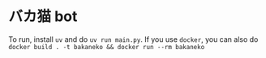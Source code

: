 # バカ猫 bot
To run, install `uv` and do `uv run main.py`.
If you use `docker`, you can also do `docker build . -t bakaneko && docker run --rm bakaneko`
